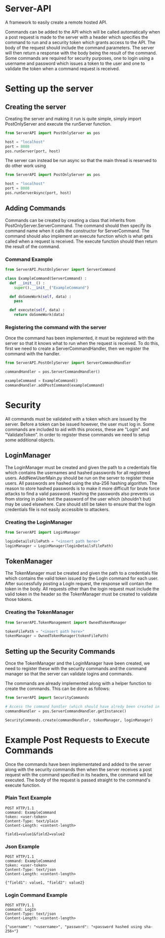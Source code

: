 # Server-API
A framework to easily create a remote hosted API.

Commands can be added to the API which will be called automatically when a post request is made to the server with a header which specifies the command to run and a security token which grants access to the API. 
The body of the request should include the command parameters. 
The server will then return a response with the body being the result of the command.
Some commands are required for security purposes, one to login using a username and password which issues a token to the user and one to validate the token when a command request is received.
    
# Setting up the server
## Creating the server
Creating the server and making it run is quite simple, simply import PostOnlyServer and execute the runServer function.

```python
from ServerAPI import PostOnlyServer as pos

host = "localhost"
port = 8080
pos.runServer(port, host)
```

The server can instead be run async so that the main thread is reserved to do other work using

```python
from ServerAPI import PostOnlyServer as pos

host = "localhost"
port = 8080
pos.runServerAsync(port, host)
```

## Adding Commands
Commands can be created by creating a class that inherits from PostOnlyServer.ServerCommand. 
The command should then specify its command name when it calls the constructor for ServerCommand. 
The command should also implement an execute function which is what gets called when a request is received. 
The execute function should then return the result of the command.

### Command Example
```python
from ServerAPI.PostOnlyServer import ServerCommand

class ExampleCommand(ServerCommand) :
  def __init__() :
    super().__init__("ExampleCommand")

  def doSomeWork(self, data) :
    pass

  def execute(self, data) :
    return doSomeWork(data)
```
      
### Registering the command with the server
Once the command has been implemented, it must be registered with the server so that it knows what to run when the request is received.
To do this, first we need to create a ServerCommandHandler, then we register the command with the handler.

```python
from ServerAPI.PostOnlyServer import ServerCommandHandler

commandHandler = pos.ServerCommandHandler()

exampleCommand = ExampleCommand()
commandHandler.addPostCommand(exampleCommand)
```

 # Security
All commands must be validated with a token which are issued by the server.
Before a token can be issued however, the user must log in.
Some commands are included to aid with this process, these are "LogIn" and "ValidateToken".
In order to register these commands we need to setup some additional objects.

## LoginManager
The LoginManager must be created and given the path to a credentials file which contains the usernames and hashed passwords for all registered users.
AddNewUserMain.py should be run on the server to register these users.
All passwords are hashed using the sha-256 hashing algorithm. The reason to store hashed passwords is to make it more difficult for brute force attacks to find a valid password.
Hashing the passwords also prevents us from storing in plain text the password of the user which (shouldn't but) may be used elsewhere.
Care should still be taken to ensure that the login credentials file is not easily accessible to attackers.
 
### Creating the LoginManager

```python
from ServerAPI import LoginManager

loginDetailsFilePath = "<insert path here>"
loginManager = LoginManager(loginDetailsFilePath)
```

## TokenManager
The TokenManager must be created and given the path to a credentials file which contains the valid token issued by the LogIn command for each user.
After successfully posting a LogIn request, the response will contain the token in the body.
All requests other than the login request must include the valid token in the header so the TokenManager must be created to validate those tokens.

### Creating the TokenManager

```python
from ServerAPI.TokenManagement import OwnedTokenManager

tokenFilePath = "<insert path here>"
tokenManager = OwnedTokenManager(tokenFilePath)
```

## Setting up the Security Commands
Once the TokenManager and the LoginManager have been created, we need to register these with the security commands and the command manager so that the server can validate logins and commands.

The commands are already implemented along with a helper function to create the commands. This can be done as follows:
    
```python
from ServerAPI import SecurityCommands

# Access the command handler (which should have alredy been created in a previous step)
commandHandler = pos.ServerCommandHandler.getInstance()

SecurityCommands.create(commandHandler, tokenManager, loginManager)
```

# Example Post Requests to Execute Commands
Once the commands have been implementated and added to the server along with the security commands then when the server receives a post request with the command specified in its headers, the command will be executed.
The body of the request is passed straight to the command's execute function.

### Plain Text Example

    POST HTTP/1.1
    command: ExampleCommand
    token: <user-token>
    Content-Type: text/plain
    Content-Length: <content-length>

    field1=value1&field2=value2
    
### Json Example

    POST HTTP/1.1
    command: ExampleCommand
    token: <user-token>
    Content-Type: text/json
    Content-Length: <content-length>
    
    {"field1": value1, "field2": value2}
    
### Login Command Example

    POST HTTP/1.1
    command: LogIn
    Content-Type: text/json
    Content-Length: <content-length>
    
    {"username": "<username>", "password": "<password hashed using sha-256>"}

